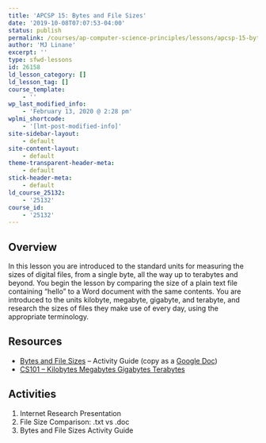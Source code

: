 ```yaml
---
title: 'APCSP 15: Bytes and File Sizes'
date: '2019-10-08T07:07:53-04:00'
status: publish
permalink: /courses/ap-computer-science-principles/lessons/apcsp-15-bytes-and-file-sizes
author: 'MJ Linane'
excerpt: ''
type: sfwd-lessons
id: 26158
ld_lesson_category: []
ld_lesson_tag: []
course_template:
    - ''
wp_last_modified_info:
    - 'February 13, 2020 @ 2:28 pm'
wplmi_shortcode:
    - '[lmt-post-modified-info]'
site-sidebar-layout:
    - default
site-content-layout:
    - default
theme-transparent-header-meta:
    - default
stick-header-meta:
    - default
ld_course_25132:
    - '25132'
course_id:
    - '25132'
---
```

Overview
--------

In this lesson you are introduced to the standard units for measuring the sizes of digital files, from a single byte, all the way up to terabytes and beyond. You begin the lesson by comparing the size of a plain text file containing “hello” to a Word document with the same contents. You are introduced to the units kilobyte, megabyte, gigabyte, and terabyte, and research the sizes of files they make use of every day, using the appropriate terminology.

Resources
---------

- [Bytes and File Sizes](https://docs.google.com/document/d/13v41TcQHadNF4NYNjIHaVk53BJIfYlo_GUmM1NYrobQ/export?format=pdf) – Activity Guide (copy as a [Google Doc](https://docs.google.com/document/d/13v41TcQHadNF4NYNjIHaVk53BJIfYlo_GUmM1NYrobQ/copy))
- [CS101 – Kilobytes Megabytes Gigabytes Terabytes](https://drive.google.com/file/d/1AUnckxNHDmPFHDu_iHfAUZYdkLg_30r8/view?userstoinvite=antonio.vazquez@aspirail.org&ts=5bcdec4e)

Activities
----------

1. Internet Research Presentation
2. File Size Comparison: .txt vs .doc
3. Bytes and File Sizes Activity Guide